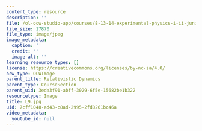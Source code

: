 ```yaml
---
content_type: resource
description: ''
file: /ol-ocw-studio-app/courses/8-13-14-experimental-physics-i-ii-junior-lab-fall-2016-spring-2017/7cff1048ad43c8ad29952fd8261bc46a_L9.jpg
file_size: 17870
file_type: image/jpeg
image_metadata:
  caption: ''
  credit: ''
  image-alt: ''
learning_resource_types: []
license: https://creativecommons.org/licenses/by-nc-sa/4.0/
ocw_type: OCWImage
parent_title: Relativistic Dynamics
parent_type: CourseSection
parent_uid: 3eda3f91-abff-3029-6f5e-15682be1b322
resourcetype: Image
title: L9.jpg
uid: 7cff1048-ad43-c8ad-2995-2fd8261bc46a
video_metadata:
  youtube_id: null
---
```

